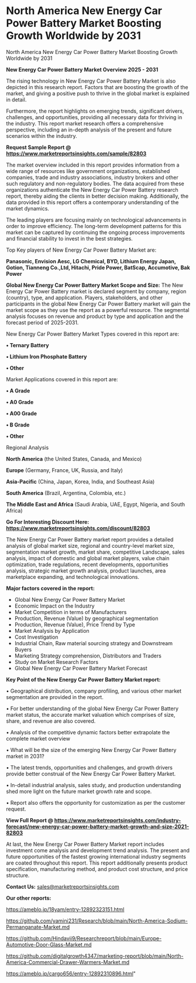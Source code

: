 # North America New Energy Car Power Battery Market Boosting Growth Worldwide by 2031
North America New Energy Car Power Battery Market Boosting Growth Worldwide by 2031

<Strong> New Energy Car Power Battery Market Overview 2025 - 2031</strong>

The rising technology in New Energy Car Power Battery Market is also depicted in this research report. Factors that are boosting the growth of the market, and giving a positive push to thrive in the global market is explained in detail.

Furthermore, the report highlights on emerging trends, significant drivers, challenges, and opportunities, providing all necessary data for thriving in the industry. This report market research offers a comprehensive perspective, including an in-depth analysis of the present and future scenarios within the industry.

<strong>Request Sample Report @ <a href=https://www.marketreportsinsights.com/sample/82803>https://www.marketreportsinsights.com/sample/82803</a></strong>

The market overview included in this report provides information from a wide range of resources like government organizations, established companies, trade and industry associations, industry brokers and other such regulatory and non-regulatory bodies. The data acquired from these organizations authenticate the New Energy Car Power Battery research report, thereby aiding the clients in better decision making. Additionally, the data provided in this report offers a contemporary understanding of the market dynamics.

The leading players are focusing mainly on technological advancements in order to improve efficiency. The long-term development patterns for this market can be captured by continuing the ongoing process improvements and financial stability to invest in the best strategies.

Top Key players of New Energy Car Power Battery Market are:

<strong>Panasonic, Envision Aesc, LG Chemical, BYD, Lithium Energy Japan, Gotion, Tianneng Co.,Ltd, Hitachi, Pride Power, BatScap, Accumotive, Bak Power</strong>

<strong><b>Global New Energy Car Power Battery Market Scope and Size:</b></strong>
The New Energy Car Power Battery market is declared segment by company, region (country), type, and application. Players, stakeholders, and other participants in the global New Energy Car Power Battery market will gain the market scope as they use the report as a powerful resource. The segmental analysis focuses on revenue and product by type and application and the forecast period of 2025-2031.

New Energy Car Power Battery Market Types covered in this report are:

<strong>• Ternary Battery

• Lithium Iron Phosphate Battery

• Other</strong>

Market Applications covered in this report are:

<strong>• A Grade

• A0 Grade

• A00 Grade

• B Grade

• Other</strong> 

Regional Analysis

<strong>North America</strong> (the United States, Canada, and Mexico)

<strong>Europe</strong> (Germany, France, UK, Russia, and Italy)

<strong>Asia-Pacific</strong> (China, Japan, Korea, India, and Southeast Asia)

<strong>South America</strong> (Brazil, Argentina, Colombia, etc.)

<strong>The Middle East and Africa</strong> (Saudi Arabia, UAE, Egypt, Nigeria, and South Africa)

<strong>Go For Interesting Discount Here: <a href=https://www.marketreportsinsights.com/discount/82803>https://www.marketreportsinsights.com/discount/82803</a></strong>

The New Energy Car Power Battery market report provides a detailed analysis of global market size, regional and country-level market size, segmentation market growth, market share, competitive Landscape, sales analysis, impact of domestic and global market players, value chain optimization, trade regulations, recent developments, opportunities analysis, strategic market growth analysis, product launches, area marketplace expanding, and technological innovations.

<strong><b>Major factors covered in the report:</b></strong>
<ul>
  <li>Global New Energy Car Power Battery Market </li>
  <li>Economic Impact on the Industry</li>
  <li>Market Competition in terms of Manufacturers</li>
  <li>Production, Revenue (Value) by geographical segmentation</li>
  <li>Production, Revenue (Value), Price Trend by Type</li>
  <li>Market Analysis by Application</li>
  <li>Cost Investigation</li>
  <li>Industrial Chain, Raw material sourcing strategy and Downstream Buyers</li>
  <li>Marketing Strategy comprehension, Distributors and Traders</li>
  <li>Study on Market Research Factors</li>
  <li>Global New Energy Car Power Battery Market Forecast</li>
</ul>

<strong><b>Key Point of the New Energy Car Power Battery Market report:</b></strong>

• Geographical distribution, company profiling, and various other market segmentation are provided in the report.

• For better understanding of the global New Energy Car Power Battery market status, the accurate market valuation which comprises of size, share, and revenue are also covered.

• Analysis of the competitive dynamic factors better extrapolate the complete market overview

• What will be the size of the emerging New Energy Car Power Battery market in 2031?

• The latest trends, opportunities and challenges, and growth drivers provide better construal of the New Energy Car Power Battery Market.

• In-detail industrial analysis, sales study, and production understanding shed more light on the future market growth rate and scope.

• Report also offers the opportunity for customization as per the customer request.

<strong><b>View Full Report @ <a href=https://www.marketreportsinsights.com/industry-forecast/new-energy-car-power-battery-market-growth-and-size-2021-82803>https://www.marketreportsinsights.com/industry-forecast/new-energy-car-power-battery-market-growth-and-size-2021-82803</a></b></strong>


At last, the New Energy Car Power Battery Market report includes investment come analysis and development trend analysis. The present and future opportunities of the fastest growing international industry segments are coated throughout this report. This report additionally presents product specification, manufacturing method, and product cost structure, and price structure.

<strong>Contact Us:</strong>
sales@marketreportsinsights.com

<strong>Our other reports:</strong>

<a href=https://ameblo.jp/18yam/entry-12892323151.html>https://ameblo.jp/18yam/entry-12892323151.html</a>

<a href=https://github.com/yamini231/Research/blob/main/North-America-Sodium-Permanganate-Market.md>https://github.com/yamini231/Research/blob/main/North-America-Sodium-Permanganate-Market.md</a>

<a href=https://github.com/Hindavii9/Researchreport/blob/main/Europe-Automotive-Door-Glass-Market.md>https://github.com/Hindavii9/Researchreport/blob/main/Europe-Automotive-Door-Glass-Market.md</a>

<a href=https://github.com/digitalgrowth4347/marketing-report/blob/main/North-America-Commercial-Drawer-Warmers-Market.md>https://github.com/digitalgrowth4347/marketing-report/blob/main/North-America-Commercial-Drawer-Warmers-Market.md</a>

<a href=https://ameblo.jp/cargo656/entry-12892310896.html>https://ameblo.jp/cargo656/entry-12892310896.html</a>"
